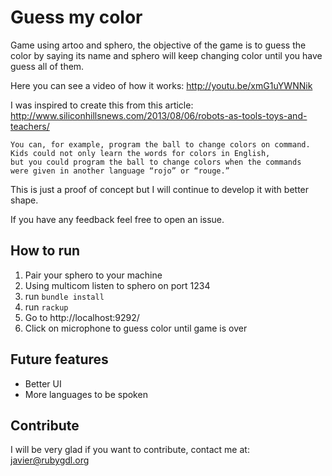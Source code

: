 Guess my color
===========

Game using artoo and sphero, the objective of the game is to guess the color by saying its name and sphero
will keep changing color until you have guess all of them.

Here you can see a video of how it works: http://youtu.be/xmG1uYWNNik

I was inspired to create this from this article: http://www.siliconhillsnews.com/2013/08/06/robots-as-tools-toys-and-teachers/

    You can, for example, program the ball to change colors on command.
    Kids could not only learn the words for colors in English,
    but you could program the ball to change colors when the commands
    were given in another language “rojo” or “rouge.”

This is just a proof of concept but I will continue to develop it with better shape.

If you have any feedback feel free to open an issue.

## How to run

1. Pair your sphero to your machine
1. Using multicom listen to sphero on port 1234
1. run ```bundle install```
1. run ```rackup```
1. Go to http://localhost:9292/
1. Click on microphone to guess color until game is over

## Future features

* Better UI
* More languages to be spoken

## Contribute

I will be very glad if you want to contribute, contact me at: javier@rubygdl.org
